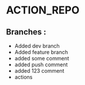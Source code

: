# ACTION_REPO
## Branches :
  * Added dev branch
  * Added feature branch
  * added some comment
  * added push comment
  * added 123 comment
  * actions

